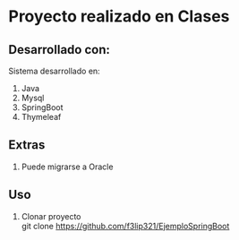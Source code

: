 # Proyecto realizado en Clases

## Desarrollado con:
Sistema desarrollado en: <br/>
1. Java
2. Mysql
3. SpringBoot
4. Thymeleaf

## Extras
1. Puede migrarse a Oracle

## Uso
1. Clonar proyecto<br/>
git clone https://github.com/f3lip321/EjemploSpringBoot